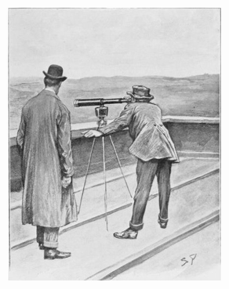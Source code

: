 ![The hound of the Baskervilles: Another adventure of Sherlock Holmes by Doyle, Arthur Conan, Sir, 1859-1930. Page 251](p.251.jpg "Frankland clapped his eye to it and gave a cry of satisfaction.")
